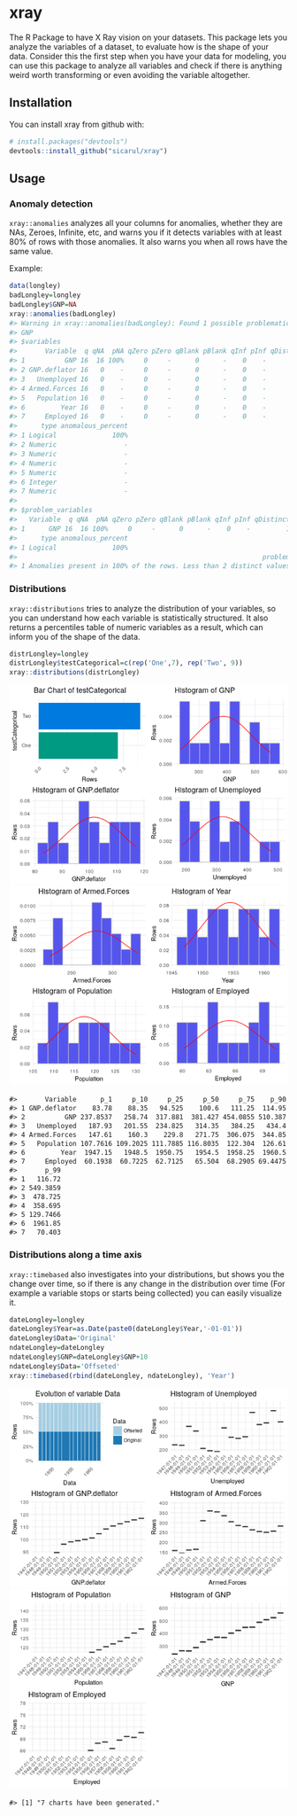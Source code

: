 
<!-- README.md is generated from README.Rmd. Please edit that file -->
xray
====

The R Package to have X Ray vision on your datasets. This package lets you analyze the variables of a dataset, to evaluate how is the shape of your data. Consider this the first step when you have your data for modeling, you can use this package to analyze all variables and check if there is anything weird worth transforming or even avoiding the variable altogether.

Installation
------------

You can install xray from github with:

``` r
# install.packages("devtools")
devtools::install_github("sicarul/xray")
```

Usage
-----

### Anomaly detection

`xray::anomalies` analyzes all your columns for anomalies, whether they are NAs, Zeroes, Infinite, etc, and warns you if it detects variables with at least 80% of rows with those anomalies. It also warns you when all rows have the same value.

Example:

``` r
data(longley)
badLongley=longley
badLongley$GNP=NA
xray::anomalies(badLongley)
#> Warning in xray::anomalies(badLongley): Found 1 possible problematic variables: 
#> GNP
#> $variables
#>       Variable  q qNA  pNA qZero pZero qBlank pBlank qInf pInf qDistinct
#> 1          GNP 16  16 100%     0     -      0      -    0    -         1
#> 2 GNP.deflator 16   0    -     0     -      0      -    0    -        16
#> 3   Unemployed 16   0    -     0     -      0      -    0    -        16
#> 4 Armed.Forces 16   0    -     0     -      0      -    0    -        16
#> 5   Population 16   0    -     0     -      0      -    0    -        16
#> 6         Year 16   0    -     0     -      0      -    0    -        16
#> 7     Employed 16   0    -     0     -      0      -    0    -        16
#>      type anomalous_percent
#> 1 Logical              100%
#> 2 Numeric                 -
#> 3 Numeric                 -
#> 4 Numeric                 -
#> 5 Numeric                 -
#> 6 Integer                 -
#> 7 Numeric                 -
#> 
#> $problem_variables
#>   Variable  q qNA  pNA qZero pZero qBlank pBlank qInf pInf qDistinct
#> 1      GNP 16  16 100%     0     -      0      -    0    -         1
#>      type anomalous_percent
#> 1 Logical              100%
#>                                                              problems
#> 1 Anomalies present in 100% of the rows. Less than 2 distinct values.
```

### Distributions

`xray::distributions` tries to analyze the distribution of your variables, so you can understand how each variable is statistically structured. It also returns a percentiles table of numeric variables as a result, which can inform you of the shape of the data.

``` r
distrLongley=longley
distrLongley$testCategorical=c(rep('One',7), rep('Two', 9))
xray::distributions(distrLongley)
```

![](tools/README-example-distributions-1.png)![](tools/README-example-distributions-2.png)

    #>       Variable      p_1     p_10     p_25     p_50     p_75    p_90
    #> 1 GNP.deflator    83.78    88.35   94.525    100.6   111.25  114.95
    #> 2          GNP 237.8537   258.74  317.881  381.427 454.0855 510.387
    #> 3   Unemployed   187.93   201.55  234.825   314.35   384.25   434.4
    #> 4 Armed.Forces   147.61    160.3    229.8   271.75  306.075  344.85
    #> 5   Population 107.7616 109.2025 111.7885 116.8035  122.304  126.61
    #> 6         Year  1947.15   1948.5  1950.75   1954.5  1958.25  1960.5
    #> 7     Employed  60.1938  60.7225  62.7125   65.504  68.2905 69.4475
    #>       p_99
    #> 1   116.72
    #> 2 549.3859
    #> 3  478.725
    #> 4  358.695
    #> 5 129.7466
    #> 6  1961.85
    #> 7   70.403

### Distributions along a time axis

`xray::timebased` also investigates into your distributions, but shows you the change over time, so if there is any change in the distribution over time (For example a variable stops or starts being collected) you can easily visualize it.

``` r
dateLongley=longley
dateLongley$Year=as.Date(paste0(dateLongley$Year,'-01-01'))
dateLongley$Data='Original'
ndateLongley=dateLongley
ndateLongley$GNP=dateLongley$GNP+10
ndateLongley$Data='Offseted'
xray::timebased(rbind(dateLongley, ndateLongley), 'Year')
```

![](tools/README-example-timebased-1.png)![](tools/README-example-timebased-2.png)

    #> [1] "7 charts have been generated."
